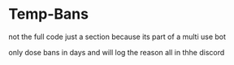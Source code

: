 # Temp-Bans
not the full code just a section because its part of a multi use bot


only dose bans in days and will log the reason all in thhe discord 
